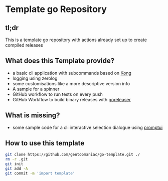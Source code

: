 # Template go Repository

## tl;dr

This is a template go repository with actions already set up to create compiled releases

## What does this Template provide?

* a basic cli application with subcommands based on [Kong](https://github.com/alecthomas/kong)
* logging using zerolog
* some customisations like a more descriptive version info
* A sample for a spinner
* GitHub workflow to run tests on every push
* GitHub Workflow to build binary releases with [goreleaser](https://github.com/goreleaser/goreleaser)

## What is missing?

* some sample code for a cli interactive selection dialogue using [promptui](https://github.com/manifoldco/promptui)
## How to use this template

```bash
git clone https://github.com/gentoomaniac/go-template.git ./
rm -r .git
git init
git add -A
git commit -m 'import template'
```
